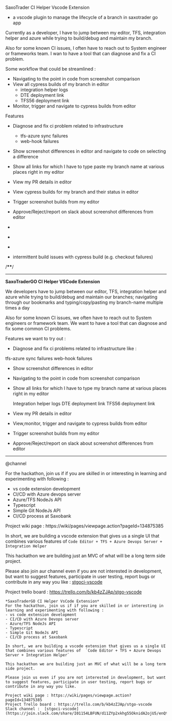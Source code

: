SaxoTrader CI Helper Vscode Extension

- a vscode plugin to manage the lifecycle of a branch in saxotrader go app

Currently as a developer, I have to jump between my editor, TFS, integration helper and azure while trying to build/debug and maintain my branch.

Also for some known CI issues, I often have to reach out to System engineer or frameworks team. I wan to have a tool that can diagnose and fix a CI problem.

Some workflow that could be streamlined :

- Navigating to the point in code from screenshot comparison
- View all cypress builds of my branch in editor
  - integration helper logs
  - DTE deployment link
  - TFS56 deployment link
- Monitor, trigger and navigate to cypress builds from editor

Features

- Diagnose and fix ci problem related to infrastructure

  - tfs-azure sync failures
  - web-hook failures

- Show screenshot differences in editor and navigate to code on selecting a difference

- Show all links for which I have to type paste my branch name at various places right in my editor

- View my PR details in editor

- View cypress builds for my branch and their status in editor

- Trigger screenshot builds from my editor

- Approve/Reject/report on slack about screenshot differences from editor

-

*

-

* intermittent build issues with cypress build (e.g. checkout failures)

/**********\*\***********/

---

**SaxoTraderGO CI Helper VSCode Extension**

We developers have to jump between our editor, TFS, integration helper and azure while trying to build/debug and maintain our branches; navigating through our bookmarks and typing/copy/pasting my branch-name multiple times a day

Also for some known CI issues, we often have to reach out to System engineers or framework team. We want to have a tool that can diagnose and fix some common CI problems.

Features we want to try out :

- Diagnose and fix ci problems related to infrastructure like :

tfs-azure sync failures
web-hook failures

- Show screenshot differences in editor

- Navigating to the point in code from screenshot comparison

- Show all links for which I have to type my branch name at various places right in my editor

  Integration helper logs
  DTE deployment link
  TFS56 deployment link

- View my PR details in editor

- View,monitor, trigger and navigate to cypress builds from editor

- Trigger screenshot builds from my editor

- Approve/Reject/report on slack about screenshot differences from editor

---

@channel

For the hackathon, join us if if you are skilled in or interesting in learning and experimenting with following :

- vs code extension development
- CI/CD with Azure devops server
- Azure/TFS NodeJs API
- Typescript
- Simple Git NodeJs API
- CI/CD process at Saxobank

Project wiki page : https://wiki/pages/viewpage.action?pageId=134875385

In short, we are building a vscode extension that gives us a single UI that combines various features of `Code Editor + TFS + Azure Devops Server + Integration Helper`

This hackathon we are building just an MVC of what will be a long term side project.

Please also join aur channel even if you are not interested in development, but want to suggest features, participate in user testing, report bugs or contribute in any way you like : [stgoci-vscode](https://join.slack.com/share/I01154LBFUN/d11ZYp2xkhg55OknidA2ojU5/enQtMTAzOTE1NjM4OTk3NC1hOTk3NjkxZGZiYzQwN2U1ODE2NjI0ZDIyNjY5OTM2YTQzN2FmNGQ3NjdjOGI3NzM3MTUxMDk5NGU3NjdkZTVl)

Project trello board : https://trello.com/b/kb4zZJAp/stgo-vscode

```
*SaxoTraderGO CI Helper VsCode Extension*
For the hackathon, join us if if you are skilled in or interesting in learning and experimenting with following :
- vs code extension development
- CI/CD with Azure Devops server
- Azure/TFS NodeJs API
- Typescript
- Simple Git NodeJs API
- CI/CD process at Saxobank

In short, we are building a vscode extension that gives us a single UI that combines various features of  `Code Editor + TFS + Azure Devops Server + Integration Helper`

This hackathon we are building just an MVC of what will be a long term side project.

Please join us even if you are not interested in development, but want to suggest features, participate in user testing, report bugs or contribute in any way you like.

Project wiki page : https://wiki/pages/viewpage.action?pageId=134875385
Project Trello board : https://trello.com/b/kb4zZJAp/stgo-vscode
Slack channel :  [stgoci-vscode](https://join.slack.com/share/I01154LBFUN/d11ZYp2xkhg55OknidA2ojU5/enQtMTAzOTE1NjM4OTk3NC1hOTk3NjkxZGZiYzQwN2U1ODE2NjI0ZDIyNjY5OTM2YTQzN2FmNGQ3NjdjOGI3NzM3MTUxMDk5NGU3NjdkZTVl)
```
